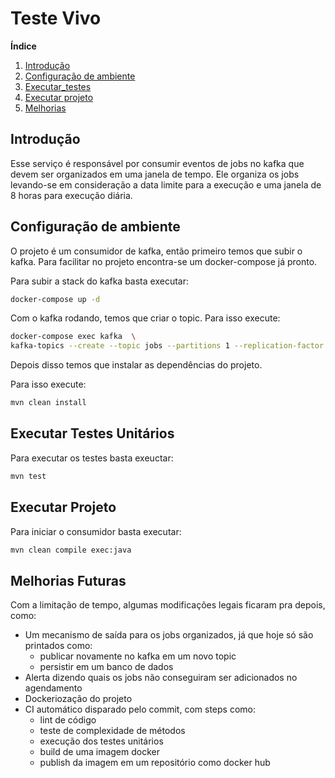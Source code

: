 # Teste Vivo

**Índice**
1. [Introdução](#intr)
2. [Configuração de ambiente](#cs1)
3. [Executar_testes](#test)
4. [Executar projeto](#run)
5. [Melhorias](#mel)


## Introdução <a name="intr"></a>

Esse serviço é responsável por consumir eventos de jobs no kafka que devem ser organizados em uma janela de tempo. 
Ele organiza os jobs levando-se em consideração a data limite para a execução e uma janela de 8 horas para execução diária.

## Configuração de ambiente <a name="cs1"></a>

O projeto é um consumidor de kafka, então primeiro temos que subir o kafka. Para facilitar no projeto encontra-se 
um docker-compose já pronto.

Para subir a stack do kafka basta executar:
````bash
docker-compose up -d
````

Com o kafka rodando, temos que criar o topic. Para isso execute:

````bash
docker-compose exec kafka  \
kafka-topics --create --topic jobs --partitions 1 --replication-factor 1 --if-not-exists --zookeeper localhost:32181
````

Depois disso temos que instalar as dependências do projeto.

Para isso execute:
````bash
mvn clean install
````

## Executar Testes Unitários <a name="test"></a>
Para executar os testes basta exeuctar:
````bash
mvn test
````

## Executar Projeto <a name="run"></a>
Para iniciar o consumidor basta executar:
````bash
mvn clean compile exec:java
````

## Melhorias Futuras <a name="mel"></a>
Com a limitação de tempo, algumas modificações legais ficaram pra depois, como:
* Um mecanismo de saída para os jobs organizados, já que hoje só são printados como:
    * publicar novamente no kafka em um novo topic
    * persistir em um banco de dados
* Alerta dizendo quais os jobs não conseguiram ser adicionados no agendamento
* Dockeriozação do projeto
* CI automático disparado pelo commit, com steps como:
    * lint de código
    * teste de complexidade de métodos
    * execução dos testes unitários
    * build de uma imagem docker
    * publish da imagem em um repositório como docker hub